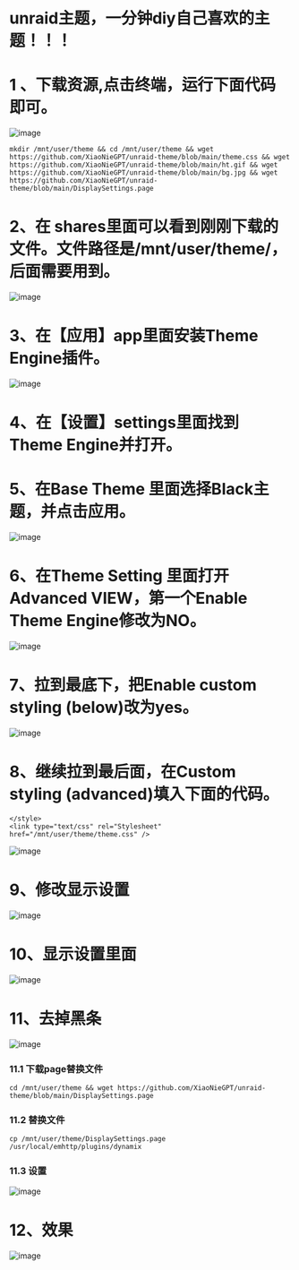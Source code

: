 # unraid主题，一分钟diy自己喜欢的主题！！！

# 1 、下载资源,点击终端，运行下面代码即可。
![image](https://github.com/XiaoNieGPT/unraid-theme/assets/22927944/0a5224a5-f3fe-4ba5-977b-acb1ef767628)

```
mkdir /mnt/user/theme && cd /mnt/user/theme && wget https://github.com/XiaoNieGPT/unraid-theme/blob/main/theme.css && wget https://github.com/XiaoNieGPT/unraid-theme/blob/main/ht.gif && wget https://github.com/XiaoNieGPT/unraid-theme/blob/main/bg.jpg && wget https://github.com/XiaoNieGPT/unraid-theme/blob/main/DisplaySettings.page 
```
# 2、在 shares里面可以看到刚刚下载的文件。文件路径是/mnt/user/theme/，后面需要用到。
![image](https://github.com/XiaoNieGPT/unraid-theme/assets/22927944/c3077720-b096-4e2d-9be4-24830ad0206a)
# 3、在【应用】app里面安装Theme Engine插件。
![image](https://github.com/XiaoNieGPT/unraid-theme/assets/22927944/9cbd266c-14bb-423e-9cf6-6cc6a1d031f1)
# 4、在【设置】settings里面找到Theme Engine并打开。
# 5、在Base Theme 里面选择Black主题，并点击应用。
![image](https://github.com/XiaoNieGPT/unraid-theme/assets/22927944/41142b78-1c0a-415a-bcb6-6143c42ffb3c)
# 6、在Theme Setting 里面打开Advanced VIEW，第一个Enable Theme Engine修改为NO。
![image](https://github.com/XiaoNieGPT/unraid-theme/assets/22927944/37ea54ba-b8d6-4438-bda8-c7284b1f0a9d)
# 7、拉到最底下，把Enable custom styling (below)改为yes。
![image](https://github.com/XiaoNieGPT/unraid-theme/assets/22927944/e8f31b42-20aa-4027-8aca-140a53495091)
# 8、继续拉到最后面，在Custom styling (advanced)填入下面的代码。
```
</style>
<link type="text/css" rel="Stylesheet" href="/mnt/user/theme/theme.css" />
```
![image](https://github.com/XiaoNieGPT/unraid-theme/assets/22927944/aab7daa2-22a3-426f-9fa6-66a8f2385335)
# 9、修改显示设置
![image](https://github.com/XiaoNieGPT/unraid-theme/assets/22927944/93851b38-6f73-4936-b9f0-a514d852b583)
# 10、显示设置里面
![image](https://github.com/XiaoNieGPT/unraid-theme/assets/22927944/a9f348f2-8746-4f84-8c1c-51acc5500514)
# 11、去掉黑条
![image](https://github.com/XiaoNieGPT/unraid-theme/assets/22927944/605f792c-87d9-4b81-8aa0-d21d6ca070b0)

### 11.1 下载page替换文件
```
cd /mnt/user/theme && wget https://github.com/XiaoNieGPT/unraid-theme/blob/main/DisplaySettings.page
```
### 11.2 替换文件
```
cp /mnt/user/theme/DisplaySettings.page /usr/local/emhttp/plugins/dynamix
```
### 11.3 设置 
![image](https://github.com/XiaoNieGPT/unraid-theme/assets/22927944/ef662306-a3af-4667-9b55-9cf5a17c8fb3)
# 12、效果 
![image](https://github.com/XiaoNieGPT/unraid-theme/assets/22927944/d9b7642c-9169-4a6a-b7da-d40f508b0d8e)



